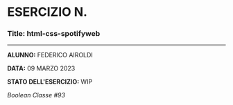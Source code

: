# ESERCIZIO N.

### Title: html-css-spotifyweb
---
**ALUNNO:** FEDERICO AIROLDI

**DATA:** 09 MARZO 2023

**STATO DELL'ESERCIZIO:** WIP

_Boolean Classe #93_